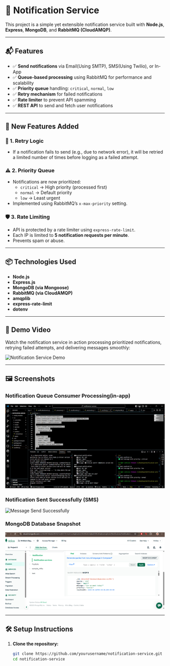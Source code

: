 # 🚀 Notification Service

This project is a simple yet extensible notification service built with **Node.js**, **Express**, **MongoDB**, and **RabbitMQ (CloudAMQP)**.

---

## 📬 Features

- ✅ **Send notifications** via Email(Using SMTP), SMS(Using Twilio), or In-App
- ✅ **Queue-based processing** using RabbitMQ for performance and scalability
- ✅ **Priority queue** handling: `critical`, `normal`, `low`
- ✅ **Retry mechanism** for failed notifications
- ✅ **Rate limiter** to prevent API spamming
- ✅ **REST API** to send and fetch user notifications

---

## 📌 New Features Added

### 🔁 1. Retry Logic
- If a notification fails to send (e.g., due to network error), it will be retried a limited number of times before logging as a failed attempt.

### ⚠️ 2. Priority Queue
- Notifications are now prioritized:
  - `critical` → High priority (processed first)
  - `normal` → Default priority
  - `low` → Least urgent
- Implemented using RabbitMQ’s `x-max-priority` setting.

### 🛡️ 3. Rate Limiting
- API is protected by a rate limiter using `express-rate-limit`.
- Each IP is limited to **5 notification requests per minute**.
- Prevents spam or abuse.

---

## 📦 Technologies Used

- **Node.js**
- **Express.js**
- **MongoDB (via Mongoose)**
- **RabbitMQ (via CloudAMQP)**
- **amqplib**
- **express-rate-limit**
- **dotenv**

---


## 🎥 Demo Video

Watch the notification service in action processing prioritized notifications, retrying failed attempts, and delivering messages smoothly:

![Notification Service Demo](./Working.gif)  

---

## 🖼️ Screenshots

### Notification Queue Consumer Processing(in-app)

![Notification Queue Consumer](./priority.jpg)

### Notification Sent Successfully (SMS)

![Message Send Successfully](./message.jpg)

### MongoDB Database Snapshot

![MongoDB Database](./mongoDB.png)

---

## 🛠️ Setup Instructions

1. **Clone the repository:**
   ```bash
   git clone https://github.com/yourusername/notification-service.git
   cd notification-service
